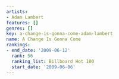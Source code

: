 ```yaml
---
artists:
- Adam Lambert
features: []
genres: []
key: a-change-is-gonna-come-adam-lambert
name: A Change Is Gonna Come
rankings:
- end_date: '2009-06-12'
  rank: 56
  ranking_list: Billboard Hot 100
  start_date: '2009-06-06'
---
```


